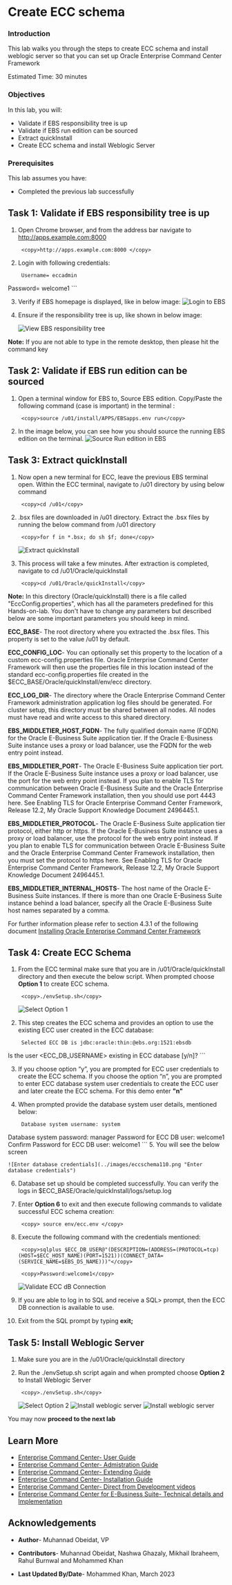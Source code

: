 #  Create ECC schema 


### Introduction


This lab walks you through the steps to create ECC schema and install weblogic server so that you can set up Oracle Enterprise Command Center Framework

Estimated Time: 30 minutes

### Objectives
In this lab, you will:

* Validate if EBS responsibility tree is up
* Validate if EBS run edition can be sourced
* Extract quickInstall
* Create ECC schema and install Weblogic Server


### Prerequisites

This lab assumes you have:
* Completed the previous lab successfully 

##  

## Task 1: Validate if EBS responsibility tree is up

1. Open Chrome browser, and from the address bar navigate to http://apps.example.com:8000 

    ```
  	 <copy>http://apps.example.com:8000 </copy>
    ```




2. Login with following credentials:


    ```
  	 Username= eccadmin
Password= welcome1
    ```


3. Verify if EBS homepage is displayed, like in below image:
    ![Login to EBS](../images/verify1.png "EBS login")
4. Ensure if the responsibility tree is up, like shown in below image:

    ![View EBS responsibility tree](../images/verify2.png "EBS responsibility tree")

**Note:** If you are not able to type in the remote desktop, then please hit the command key


## Task 2: Validate if EBS run edition can be sourced 

1. Open a terminal window for EBS to,<n> Source EBS edition</n>. Copy/Paste the following command (case is important) in the terminal :

    ```
  	 <copy>source /u01/install/APPS/EBSapps.env run</copy>
    ```


2. In the image below, you can see how you should source the running EBS edition on the terminal.
    ![Source Run edition in EBS](../images/validateterminal1.png "Source run edition" )

## Task 3: Extract quickInstall 

1. Now open a new terminal for ECC, leave the previous EBS terminal open. Within the ECC terminal, navigate to /u01 directory by using below command

    ```
  	 <copy>cd /u01</copy>
    ```



2. .bsx files are downloaded in /u01 directory. Extract the .bsx files by running the below command from /u01 directory 


    ```
  	 <copy>for f in *.bsx; do sh $f; done</copy>
    ```


    ![Extract quickInstall](../images/quickinstall.png "Extract quickInstall")

3. This process will take a few minutes. After extraction is completed, navigate to cd /u01/Oracle/quickInstall

    ```
  	 <copy>cd /u01/Oracle/quickInstall</copy>
    ```



**Note:** In this directory (Oracle/quickInstall) there is a file called "EccConfig.properties", which has all the parameters predefined for this Hands-on-lab. You don't have to change any parameters but described below are some important parameters you should keep in mind. 


**ECC_BASE**- The root directory where you extracted the .bsx files. This property is set to the value /u01 by default.

**ECC\_CONFIG\_LOC**- You can optionally set this property to the location of a custom ecc-config.properties file. Oracle Enterprise Command Center Framework will then use the properties file in this location instead of the standard ecc-config.properties file created in the $ECC_BASE/Oracle/quickInstall/env/ecc directory.

**ECC\_LOG\_DIR**- The directory where the Oracle Enterprise Command Center Framework administration application log files should be generated. For cluster setup, this directory must be shared between all nodes. All nodes must have read and write access to this shared directory.

**EBS\_MIDDLETIER\_HOST\_FQDN**- The fully qualified domain name (FQDN) for the Oracle E-Business Suite application tier. If the Oracle E-Business Suite instance uses a proxy or load balancer, use the FQDN for the web entry point instead.

**EBS\_MIDDLETIER\_PORT**- The Oracle E-Business Suite application tier port. If the Oracle E-Business Suite instance uses a proxy or load balancer, use the port for the web entry point instead. If you plan to enable TLS for communication between Oracle E-Business Suite and the Oracle Enterprise Command Center Framework installation, then you should use port 4443 here. See Enabling TLS for Oracle Enterprise Command Center Framework, Release 12.2, My Oracle Support Knowledge Document 2496445.1.

**EBS\_MIDDLETIER\_PROTOCOL**- The Oracle E-Business Suite application tier protocol, either http or https. If the Oracle E-Business Suite instance uses a proxy or load balancer, use the protocol for the web entry point instead. If you plan to enable TLS for communication between Oracle E-Business Suite and the Oracle Enterprise Command Center Framework installation, then you must set the protocol to https here. See Enabling TLS for Oracle Enterprise Command Center Framework, Release 12.2, My Oracle Support Knowledge Document 2496445.1.

**EBS\_MIDDLETIER\_INTERNAL\_HOSTS**- The host name of the Oracle E-Business Suite instances. If there is more than one Oracle E-Business Suite instance behind a load balancer, specify all the Oracle E-Business Suite host names separated by a comma.

For further information please refer to section 4.3.1 of the following document
[Installing Oracle Enterprise Command Center Framework](https://mosemp.us.oracle.com/epmos/faces/ui/km/DocumentDisplay.jspx?_afrLoop=263547950196438&id=2495053.1&_afrWindowMode=0&_adf.ctrl-state=1can4pxb6b_4#schemabackup)



## Task 4: Create ECC Schema

1. From the ECC terminal make sure that you are in  /u01/Oracle/quickInstall directory and then execute the below script. When prompted choose **Option 1** to create ECC schema. 

    ```
  	 <copy>./envSetup.sh</copy>
    ```
    ![Select Option 1](../images/selectoption.png "Select Option 1")

2. This step creates the ECC schema and provides an option to use the existing ECC user created in the ECC database:


    ```
  	 Selected ECC DB is jdbc:oracle:thin:@ebs.org:1521:ebsdb
Is the user <ECC_DB_USERNAME> existing in ECC database [y/n]?<password>
    ```


3. If you choose option “y”, you are prompted for ECC user credentials to create the ECC schema. If you choose the option “n”, you are prompted to enter ECC database system user credentials to create the ECC user and later create the ECC schema. For this demo enter **"n"**

4. When prompted provide the database system user details, mentioned below:

    ```
  	 Database system username: system
Database system password: manager
Password for ECC DB user: welcome1
Confirm Password for ECC DB user: welcome1
    ```
5. You will see the below screen

    ![Enter database credentials](../images/eccschema110.png "Enter database credentials")


6. Database set up  should be completed successfully. You can verify the logs in $ECC_BASE/Oracle/quickInstall/logs/setup.log

7. Enter **Option 6** to exit and then execute following commands to validate  successful ECC schema creation:

    ```
  	 <copy> source env/ecc.env </copy>
    ```

8. Execute the following command with the credentials mentioned:


    ```
  	 <copy>sqlplus $ECC_DB_USER@"(DESCRIPTION=(ADDRESS=(PROTOCOL=tcp)(HOST=$ECC_HOST_NAME)(PORT=1521))(CONNECT_DATA=(SERVICE_NAME=$EBS_DS_NAME)))"</copy>
    ```
    ```
  	 <copy>Password:welcome1</copy>
    ```



    ![Validate ECC dB Connection](../images/systemmanager1.png "Validate ECC dB Connection")

9. If you are able to log in to SQL and receive a SQL> prompt, then the ECC DB connection is available to use. 

10. Exit from the SQL prompt by typing **exit;**

## Task 5: Install Weblogic Server

1. Make sure you are in the  /u01/Oracle/quickInstall directory 

2. Run the ./envSetup.sh script again and when prompted choose **Option 2** to Install Weblogic Server 

    ```
  	 <copy>./envSetup.sh</copy>
    ```
    ![Select Option 2](../images/selectoption.png "Select Option 2")
    ![Install weblogic server](../images/weblogic0.png "Install weblogic server")
    ![Install weblogic server](../images/weblogic.png "Install weblogic server")

You may now **proceed to the next lab**

## Learn More
* [Enterprise Command Center- User Guide](https://docs.oracle.com/cd/E26401_01/doc.122/e22956/T27641T671922.htm)
* [Enterprise Command Center- Admistration Guide](https://docs.oracle.com/cd/E26401_01/doc.122/f34732/toc.htm)
* [Enterprise Command Center- Extending Guide](https://docs.oracle.com/cd/E26401_01/doc.122/f21671/T673609T673618.htm)
* [Enterprise Command Center- Installation Guide](https://support.oracle.com/epmos/faces/DocumentDisplay?_afrLoop=264801675930013&id=2495053.1&_afrWindowMode=0&_adf.ctrl-state=1c6rxqpyoj_102)
* [Enterprise Command Center- Direct from Development videos](https://learn.oracle.com/ols/course/ebs-enterprise-command-centers-direct-from-development/50662/60350)
* [Enterprise Command Center for E-Business Suite- Technical details and Implementation](https://mylearn.oracle.com/ou/component/-/117416)

## Acknowledgements

* **Author**- Muhannad Obeidat, VP

* **Contributors**-  Muhannad Obeidat, Nashwa Ghazaly, Mikhail Ibraheem, Rahul Burnwal and Mohammed Khan

* **Last Updated By/Date**- Mohammed Khan, March 2023

